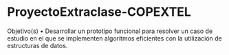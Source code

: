 # ProyectoExtraclase-COPEXTEL
Objetivo(s) • Desarrollar un prototipo funcional para resolver un caso de estudio en el que se implementen algoritmos eficientes con la utilización de estructuras de datos.
